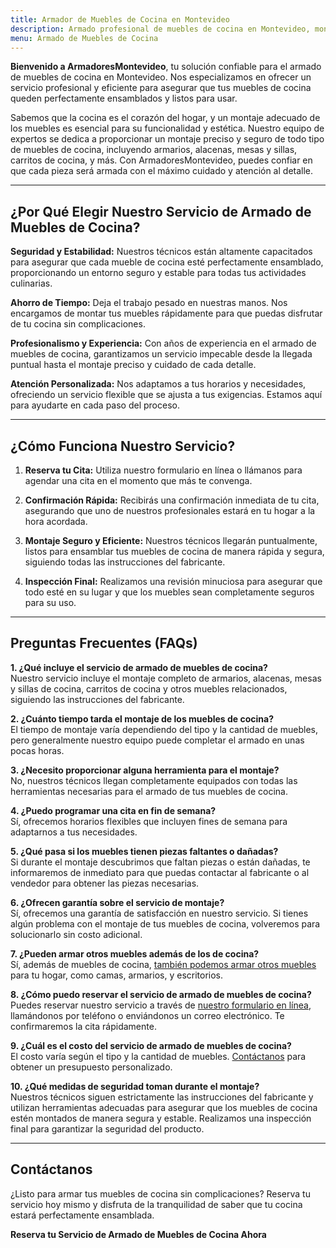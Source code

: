 ```yaml
---
title: Armador de Muebles de Cocina en Montevideo
description: Armado profesional de muebles de cocina en Montevideo, montaje de armarios de cocina, bajomesada, aereos, alacenas, encimeras. Agenda hoy mismo.
menu: Armado de Muebles de Cocina
---
```


**Bienvenido a ArmadoresMontevideo**, tu solución confiable para el armado de muebles de cocina en Montevideo. Nos especializamos en ofrecer un servicio profesional y eficiente para asegurar que tus muebles de cocina queden perfectamente ensamblados y listos para usar.

Sabemos que la cocina es el corazón del hogar, y un montaje adecuado de los muebles es esencial para su funcionalidad y estética. Nuestro equipo de expertos se dedica a proporcionar un montaje preciso y seguro de todo tipo de muebles de cocina, incluyendo armarios, alacenas, mesas y sillas, carritos de cocina, y más. Con ArmadoresMontevideo, puedes confiar en que cada pieza será armada con el máximo cuidado y atención al detalle.

---

## ¿Por Qué Elegir Nuestro Servicio de Armado de Muebles de Cocina?

**Seguridad y Estabilidad:**
Nuestros técnicos están altamente capacitados para asegurar que cada mueble de cocina esté perfectamente ensamblado, proporcionando un entorno seguro y estable para todas tus actividades culinarias.

**Ahorro de Tiempo:**
Deja el trabajo pesado en nuestras manos. Nos encargamos de montar tus muebles rápidamente para que puedas disfrutar de tu cocina sin complicaciones.

**Profesionalismo y Experiencia:**
Con años de experiencia en el armado de muebles de cocina, garantizamos un servicio impecable desde la llegada puntual hasta el montaje preciso y cuidado de cada detalle.

**Atención Personalizada:**
Nos adaptamos a tus horarios y necesidades, ofreciendo un servicio flexible que se ajusta a tus exigencias. Estamos aquí para ayudarte en cada paso del proceso.

---

## ¿Cómo Funciona Nuestro Servicio?

1. **Reserva tu Cita:**
   Utiliza nuestro formulario en línea o llámanos para agendar una cita en el momento que más te convenga.

2. **Confirmación Rápida:**
   Recibirás una confirmación inmediata de tu cita, asegurando que uno de nuestros profesionales estará en tu hogar a la hora acordada.

3. **Montaje Seguro y Eficiente:**
   Nuestros técnicos llegarán puntualmente, listos para ensamblar tus muebles de cocina de manera rápida y segura, siguiendo todas las instrucciones del fabricante.

4. **Inspección Final:**
   Realizamos una revisión minuciosa para asegurar que todo esté en su lugar y que los muebles sean completamente seguros para su uso.

---

## Preguntas Frecuentes (FAQs)

**1. ¿Qué incluye el servicio de armado de muebles de cocina?**  
Nuestro servicio incluye el montaje completo de armarios, alacenas, mesas y sillas de cocina, carritos de cocina y otros muebles relacionados, siguiendo las instrucciones del fabricante.

**2. ¿Cuánto tiempo tarda el montaje de los muebles de cocina?**  
El tiempo de montaje varía dependiendo del tipo y la cantidad de muebles, pero generalmente nuestro equipo puede completar el armado en unas pocas horas.

**3. ¿Necesito proporcionar alguna herramienta para el montaje?**  
No, nuestros técnicos llegan completamente equipados con todas las herramientas necesarias para el armado de tus muebles de cocina.

**4. ¿Puedo programar una cita en fin de semana?**  
Sí, ofrecemos horarios flexibles que incluyen fines de semana para adaptarnos a tus necesidades.

**5. ¿Qué pasa si los muebles tienen piezas faltantes o dañadas?**  
Si durante el montaje descubrimos que faltan piezas o están dañadas, te informaremos de inmediato para que puedas contactar al fabricante o al vendedor para obtener las piezas necesarias.

**6. ¿Ofrecen garantía sobre el servicio de montaje?**  
Sí, ofrecemos una garantía de satisfacción en nuestro servicio. Si tienes algún problema con el montaje de tus muebles de cocina, volveremos para solucionarlo sin costo adicional.

**7. ¿Pueden armar otros muebles además de los de cocina?**  
Sí, además de muebles de cocina, [también podemos armar otros muebles](/servicios) para tu hogar, como camas, armarios, y escritorios.

**8. ¿Cómo puedo reservar el servicio de armado de muebles de cocina?**  
Puedes reservar nuestro servicio a través de [nuestro formulario en línea](/contacto), llamándonos por teléfono o enviándonos un correo electrónico. Te confirmaremos la cita rápidamente.

**9. ¿Cuál es el costo del servicio de armado de muebles de cocina?**  
El costo varía según el tipo y la cantidad de muebles. [Contáctanos](/contacto) para obtener un presupuesto personalizado.

**10. ¿Qué medidas de seguridad toman durante el montaje?**  
Nuestros técnicos siguen estrictamente las instrucciones del fabricante y utilizan herramientas adecuadas para asegurar que los muebles de cocina estén montados de manera segura y estable. Realizamos una inspección final para garantizar la seguridad del producto.

---

## Contáctanos

¿Listo para armar tus muebles de cocina sin complicaciones? Reserva tu servicio hoy mismo y disfruta de la tranquilidad de saber que tu cocina estará perfectamente ensamblada.

**Reserva tu Servicio de Armado de Muebles de Cocina Ahora**

